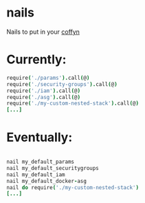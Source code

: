 # nails
Nails to put in your [coffyn][]


# Currently:

```coffee
require('./params').call(@)
require('./security-groups').call(@)
require('./iam').call(@)
require('./asg').call(@)
require('./my-custom-nested-stack').call(@)
[...]

```

# Eventually: 

```coffee

nail my_default_params
nail my_default_securitygroups
nail my_default_iam
nail my_default_docker-asg
nail do require('./my-custom-nested-stack')
[...]
```


[coffyn]: https://github.com/yyolk/coffyn